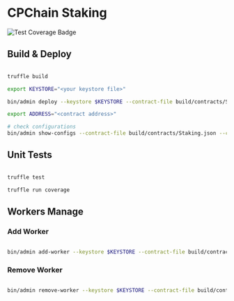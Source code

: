 # CPChain Staking

![Test Coverage Badge](https://img.shields.io/endpoint?url=https://gist.githubusercontent.com/zgljl2012/c622d70b5cc670c03e07cf2e04828696/raw/cpchain-dapps-staking__heads_master.json)

## Build & Deploy

```bash

truffle build

export KEYSTORE="<your keystore file>"

bin/admin deploy --keystore $KEYSTORE --contract-file build/contracts/Staking.json

export ADDRESS="<contract address>"

# check configurations
bin/admin show-configs --contract-file build/contracts/Staking.json --contract-addr $ADDRESS

```

## Unit Tests

```bash

truffle test

truffle run coverage

```

## Workers Manage

### Add Worker

```bash

bin/admin add-worker --keystore $KEYSTORE --contract-file build/contracts/Staking.json --contract-addr $ADDRESS <worker address>

```

### Remove Worker

```bash

bin/admin remove-worker --keystore $KEYSTORE --contract-file build/contracts/Staking.json --contract-addr $ADDRESS <worker address>

```
